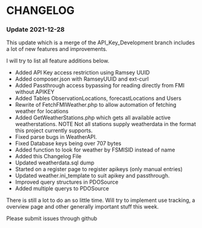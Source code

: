 # CHANGELOG

### Update 2021-12-28

This update which is a merge of the API_Key_Development branch includes a lot of new features and improvements.

I will try to list all feature additions below. 

* Added API Key access restriction using Ramsey UUID
* Added composer.json with RamseyUUID and ext-curl 
* Added Passthrough access bypassing for reading directly from FMI without APIKEY
* Added Tables ObservationLocations, forecastLocations and Users
* Rewrite of FetchFMIWeather.php to allow automation of fetching weather for locations
* Added GetWeatherStations.php which gets all available active weatherstations. NOTE Not all stations supply weatherdata in the format this project currently supports.
* Fixed parse bugs in WeatherAPI.
* Fixed Database keys being over 707 bytes
* Added function to look for weather by FSMISID instead of name
* Added this Changelog File
* Updated weatherdata.sql dump
* Started on a register page to register apikeys (only manual entries)
* Updated weather.ini_template to suit apikey and passthrough.
* Improved query structures in PDOSource
* Added multiple querys to PDOSource

There is still a lot to do an so little time. Will try to implement use tracking, a overview page and other generally important stuff this week.

Please submit issues through github 